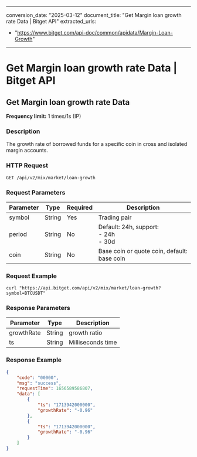 
---
conversion_date: "2025-03-12"
document_title: "Get Margin loan growth rate Data | Bitget API"
extracted_urls:
  - "https://www.bitget.com/api-doc/common/apidata/Margin-Loan-Growth"
---

# Get Margin loan growth rate Data | Bitget API

## Get Margin loan growth rate Data

**Frequency limit:** 1 times/1s (IP)

### Description

The growth rate of borrowed funds for a specific coin in cross and isolated margin accounts.

### HTTP Request

```
GET /api/v2/mix/market/loan-growth
```

### Request Parameters

| Parameter | Type   | Required | Description                                              |
|----------|--------|----------|----------------------------------------------------------|
| symbol   | String | Yes      | Trading pair                                             |
| period   | String | No       | Default: 24h, support: <br>- 24h <br>- 30d                |
| coin     | String | No       | Base coin or quote coin, default: base coin              |

### Request Example

```
curl "https://api.bitget.com/api/v2/mix/market/loan-growth?symbol=BTCUSDT"
```

### Response Parameters

| Parameter   | Type   | Description        |
|------------|--------|--------------------|
| growthRate | String | growth ratio       |
| ts         | String | Milliseconds time  |

### Response Example

```json
{
    "code": "00000",
    "msg": "success",
    "requestTime": 1656589586807,
    "data": [
        {
            "ts": "1713942000000",
            "growthRate": "-0.96"
        },
        {
            "ts": "1713942000000",
            "growthRate": "-0.96"
        }
    ]
}
```

